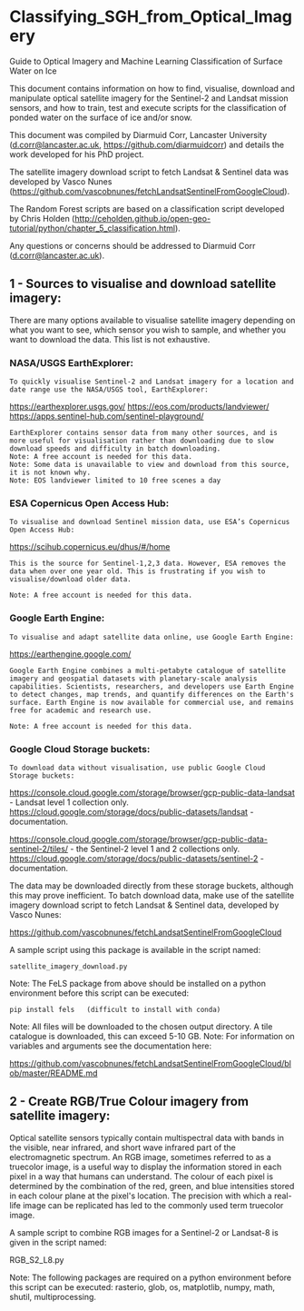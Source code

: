 # Classifying_SGH_from_Optical_Imagery
Guide to Optical Imagery and Machine Learning Classification of Surface Water on Ice

This document contains information on how to find, visualise, download and manipulate optical satellite imagery for the Sentinel-2 and Landsat mission sensors, and how to train, test and execute scripts for the classification of ponded water on the surface of ice and/or snow.

This document was compiled by Diarmuid Corr, Lancaster University (d.corr@lancaster.ac.uk, https://github.com/diarmuidcorr) and details the work developed for his PhD project.

The satellite imagery download script to fetch Landsat & Sentinel data was developed by Vasco Nunes (https://github.com/vascobnunes/fetchLandsatSentinelFromGoogleCloud).

The Random Forest scripts are based on a classification script developed by Chris Holden (http://ceholden.github.io/open-geo-tutorial/python/chapter_5_classification.html).

Any questions or concerns should be addressed to Diarmuid Corr (d.corr@lancaster.ac.uk).

## 1 - Sources to visualise and download satellite imagery:

  There are many options available to visualise satellite imagery depending on what you want to see, which sensor you wish to sample, and whether you want to download the data. This list is not exhaustive.
  
  ### NASA/USGS EarthExplorer:
    
    To quickly visualise Sentinel-2 and Landsat imagery for a location and date range use the NASA/USGS tool, EarthExplorer:
      
https://earthexplorer.usgs.gov/
https://eos.com/products/landviewer/
https://apps.sentinel-hub.com/sentinel-playground/
  
    EarthExplorer contains sensor data from many other sources, and is more useful for visualisation rather than downloading due to slow download speeds and difficulty in batch downloading. 
    Note: A free account is needed for this data. 
    Note: Some data is unavailable to view and download from this source, it is not known why. 
    Note: EOS landviewer limited to 10 free scenes a day


  ### ESA Copernicus Open Access Hub:
    To visualise and download Sentinel mission data, use ESA’s Copernicus Open Access Hub:
    
https://scihub.copernicus.eu/dhus/#/home 
    
    This is the source for Sentinel-1,2,3 data. However, ESA removes the data when over one year old. This is frustrating if you wish to visualise/download older data.
    
    Note: A free account is needed for this data. 

  ### Google Earth Engine:

    To visualise and adapt satellite data online, use Google Earth Engine:

https://earthengine.google.com/
    
    Google Earth Engine combines a multi-petabyte catalogue of satellite imagery and geospatial datasets with planetary-scale analysis capabilities. Scientists, researchers, and developers use Earth Engine to detect changes, map trends, and quantify differences on the Earth's surface. Earth Engine is now available for commercial use, and remains free for academic and research use.
    
    Note: A free account is needed for this data.

  ### Google Cloud Storage buckets:
    To download data without visualisation, use public Google Cloud Storage buckets:

https://console.cloud.google.com/storage/browser/gcp-public-data-landsat - Landsat level 1 collection only.
https://cloud.google.com/storage/docs/public-datasets/landsat - documentation.

https://console.cloud.google.com/storage/browser/gcp-public-data-sentinel-2/tiles/ - the Sentinel-2 level 1 and 2 collections only.
https://cloud.google.com/storage/docs/public-datasets/sentinel-2 - documentation.
      
  The data may be downloaded directly from these storage buckets, although this may prove inefficient. To batch download data, make use of the satellite imagery download script to fetch Landsat & Sentinel data, developed by Vasco Nunes:
  
https://github.com/vascobnunes/fetchLandsatSentinelFromGoogleCloud

  A sample script using this package is available in the script named:
    
    satellite_imagery_download.py 
    
  Note: The FeLS package from above should be installed on a python environment before this script can be executed:
  
    pip install fels   (difficult to install with conda)
      
  Note: All files will be downloaded to the chosen output directory. A tile catalogue is downloaded, this can exceed 5-10 GB. 
  Note: For information on variables and arguments see the documentation here:

https://github.com/vascobnunes/fetchLandsatSentinelFromGoogleCloud/blob/master/README.md

## 2 - Create RGB/True Colour imagery from satellite imagery:

Optical satellite sensors typically contain multispectral data with bands in the visible, near infrared, and short wave infrared part of the electromagnetic spectrum. An RGB image, sometimes referred to as a truecolor image, is a useful way to display the information stored in each pixel in a way that humans can understand. The colour of each pixel is determined by the combination of the red, green, and blue intensities stored in each colour plane at the pixel's location. The precision with which a real-life image can be replicated has led to the commonly used term truecolor image. 

A sample script to combine RGB images for a Sentinel-2 or Landsat-8 is given in the script named:
  
  RGB_S2_L8.py 
  
  Note: The following packages are required on a python environment before this script can be executed: rasterio, glob, os, matplotlib, numpy, math, shutil, multiprocessing.





    

